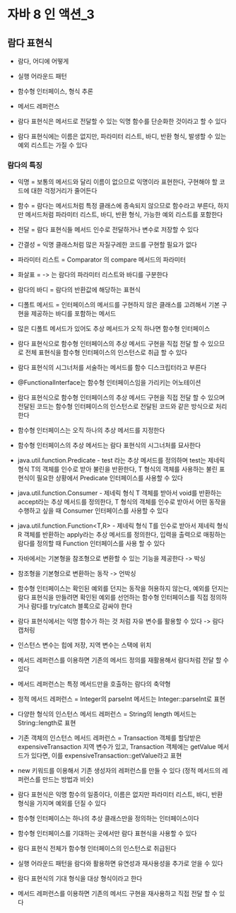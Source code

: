 #  자바 8 인 액션_3
## 람다 표현식
* 람다, 어디에 어떻게
* 실행 어라운드 패턴
* 함수형 인터페이스, 형식 추론
* 메서드 레퍼런스

* 람다 표현식은 메서드로 전달할 수 있는 익명 함수를 단순화한 것이라고 할 수 있다
* 람다 표현식에는 이름은 없지만, 파라미터 리스트, 바디, 반환 형식, 발생할 수 있는 예외 리스트는 가질 수 있다

### 람다의 특징
* 익명 = 보통의 메서드와 달리 이름이 없으므로 익명이라 표현한다, 구현해야 할 코드에 대한 걱정거리가 줄어든다
* 함수 = 람다는 메서드처럼 특정 클래스에 종속되지 않으므로 함수라고 부른다, 하지만 메서드처럼 파라미터 리스트, 바디, 반환 형식, 가능한 예외 리스트를 포함한다
* 전달 = 람다 표현식들 메서드 인수로 전달하거나 변수로 저장할 수 있다
* 간결성 = 익명 클래스처럼 많은 자질구레한 코드를 구현할 필요가 없다

* 파라미터 리스트 = Comparator 의 compare 메서드의 파라미터
* 화살표 =  -> 는 람다의 파라미터 리스트와 바디를 구분한다
* 람다의 바디 = 람다의 반환값에 해당하는 표현식
* 디폴트 메서드 = 인터페이스의 메서드를 구현하지 않은 클래스를 고려해서 기본 구현을 제공하는 바디를 포함하는 메서드
* 많은 디폴트 메서드가 있어도 추상 메서드가 오직 하나면 함수형 인터페이스
* 람다 표현식으로 함수형 인터페이스의 추상 메서드 구현을 직접 전달 할 수 있으므로 전체 표현식을 함수형 인터페이스의 인스턴스로 취급 할 수 있다
* 람다 표현식의 시그너처를 서술하는 메서드를 함수 디스크립터라고 부른다
* @FunctionalInterface는 함수형 인터페이스임을 가리키는 어노테이션
* 람다 표현식으로 함수형 인터페이스의 추상 메서드 구현을 직접 전달 할 수 있으며 전달된 코드는 함수형 인터페이스의 인스턴스로 전달된 코드와 같은 방식으로 처리한다
* 함수형 인터페이스는 오직 하나의 추상 메서드를 지정한다
* 함수형 인터페이스의 추상 메서드는 람다 표현식의 시그너처를 묘사한다
* java.util.function.Predicate<T> - test 라는 추상 메서드를 정의하며 test는 제네릭 형식 T의 객체를 인수로 받아 불린을 반환한다, T 형식의 객체를 사용하는 불린 표현식이 필요한 상황에서 Predicate 인터페이스를 사용할 수 있다
* java.util.function.Consumer<T> - 제네릭 형식 T 객체를 받아서 void를 반환하는 accept라는 추상 메서드를 정의한다, T 형식의 객체를 인수로 받아서 어떤 동작을 수행하고 싶을 때 Consumer 인터페이스를 사용할 수 있다
* java.util.function.Function<T,R> - 제네릭 형식 T를 인수로 받아서 제네릭 형식 R 객체를 반환하는 apply라는 추상 메서드를 정의한다, 입력을 출력으로 매핑하는 람다를 정의할 때 Function 인터페이스를 사용 할 수 있다
* 자바에서는 기본형을 참조형으로 변환할 수 있는 기능을 제공한다 -> 박싱
* 참조형을 기본형으로 변환하는 동작 -> 언박싱
* 함수형 인터페이스는 확인된 예외를 던지는 동작을 허용하지 않는다, 예외를 던지는 람다 표현식을 만들려면 확인된 예외를 선언하는 함수형 인터페이스를 직접 정의하거나 람다를 try/catch 블록으로 감싸야 한다
* 람다 표현식에서는 익명 함수가 하는 것 처럼 자유 변수를 활용할 수 있다 -> 람다 캡처링
* 인스턴스 변수는 힙에 저장, 지역 변수는 스택에 위치
* 메서드 레퍼런스를 이용하면 기존의 메서드 정의를 재활용해서 람다처럼 전달 할 수 있다
* 메서드 레퍼런스는 특정 메서드만을 호출하는 람다의 축약형 
* 정적 메서드 레퍼런스 = Integer의 parseInt 메서드는 Integer::parseInt로 표현
* 다양한 형식의 인스턴스 메서드 레퍼런스 = String의 length 메서드는 String::length로 표현
* 기존 객체의 인스턴스 메서드 레퍼런스 = Transaction 객체를 할당받은 expensiveTransaction 지역 변수가 있고, Transaction 객체에는 getValue 메서드가 있다면, 이를 expensiveTransaction::getValue라고 표현
* new 키워드를 이용해서 기존 생성자의 레퍼런스를 만들 수 있다 (정적 메서드의 레퍼런스를 만드는 방법과 비슷)
* 람다 표현식은 익명 함수의 일종이다, 이름은 없지만 파라미터 리스트, 바디, 반환 형식을 가지며 예외를 던질 수 있다
* 함수형 인터페이스는 하나의 추상 클래스만을 정의하는 인터페이스이다
* 함수형 인터페이스를 기대하는 곳에서만 람다 표현식을 사용할 수 있다
* 람다 표현식 전체가 함수형 인터페이스의 인스턴스로 취급된다
* 실행 어라운드 패턴을 람다와 활용하면 유연성과 재사용성을 추가로 얻을 수 있다
* 람다 표현식의 기대 형식을 대상 형식이라고 한다
* 메서드 레퍼런스를 이용하면 기존의 메서드 구현을 재사용하고 직접 전달 할 수 있다
